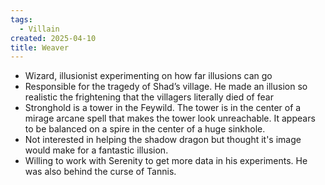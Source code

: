 ```yaml
---
tags:
  - Villain
created: 2025-04-10
title: Weaver
---
```


- Wizard, illusionist experimenting on how far illusions can go
- Responsible for the tragedy of Shad’s village. He made an illusion so realistic the frightening that the villagers literally died of fear
- Stronghold is a tower in the Feywild. The tower is in the center of a mirage arcane spell that makes the tower look unreachable. It appears to be balanced on a spire in the center of a huge sinkhole.
- Not interested in helping the shadow dragon but thought it's image would make for a fantastic illusion.
- Willing to work with Serenity to get more data in his experiments. He was also behind the curse of Tannis.